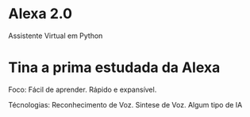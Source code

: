 # Alexa 2.0
 Assistente Virtual em Python

# Tina a prima estudada da Alexa 

Foco: 
    Fácil de aprender.
    Rápido e expansível.

Técnologias:
    Reconhecimento de Voz.
    Sintese de Voz.
    Algum tipo de IA